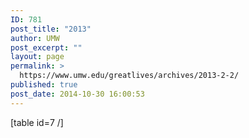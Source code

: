 ```yaml
---
ID: 781
post_title: "2013"
author: UMW
post_excerpt: ""
layout: page
permalink: >
  https://www.umw.edu/greatlives/archives/2013-2-2/
published: true
post_date: 2014-10-30 16:00:53
---
```

[table id=7 /]